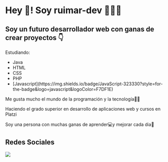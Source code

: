 <h1>Hey 👋! Soy ruimar-dev 👨🏻‍💻</h1>
<h2>Soy un futuro desarrollador web con ganas de crear proyectos 👇</h2>
<p>Estudiando:
<ul>
<li>Java</li>
<li>HTML</li>
<li>CSS</li>
<li>PHP</li>
<li><a>[Javascript](https://img.shields.io/badge/JavaScript-323330?style=for-the-badge&logo=javascript&logoColor=F7DF1E)</a></li>
 </ul>
<p>Me gusta mucho el mundo de la programación y la tecnología👨‍💻</p>
<p>Haciendo el grado superior en desarrollo de aplicaciones web y cursos en Platzi</p>
<p>Soy una persona con muchas ganas de aprender💻y mejorar cada dia💪</p>
<h2>Redes Sociales</h2>
<a href="https://twitter.com/Zertin222"><img src="https://img.shields.io/badge/Twitter-1DA1F2?style=for-the-badge&logo=twitter&logoColor=white"/></a>



